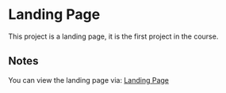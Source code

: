 # Landing Page
This project is a landing page, it is the first project in the course.

## Notes 
You can view the landing page via: [Landing Page](https://abdelrhman-cat.github.io/Tempelate-Landing-Page/)
